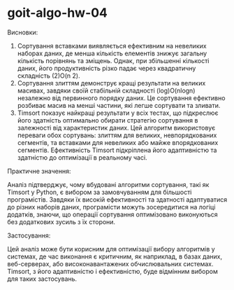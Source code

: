 # goit-algo-hw-04

Висновки:

1. Сортування вставками виявляється ефективним на невеликих наборах даних, де менша кількість елементів знижує загальну кількість порівнянь та зміщень. Однак, при збільшенні кількості даних, його продуктивність різко падає через квадратичну складність (2)O(n 2).
2. Сортування злиттям демонструє кращі результати на великих масивах, завдяки своїй стабільній складності (log)O(nlogn) незалежно від первинного порядку даних. Це сортування ефективно розбиває масив на менші частини, які легше сортувати та зливати.
3. Timsort показує найкращі результати у всіх тестах, що підкреслює його здатність оптимально обирати стратегію сортування в залежності від характеристик даних. Цей алгоритм використовує переваги обох сортувань: злиттям для великих, невпорядкованих сегментів, та вставками для невеликих або майже впорядкованих сегментів. Ефективність Timsort підкріплена його адаптивністю та здатністю до оптимізації в реальному часі.

Практичне значення:

Aналіз підтверджує, чому вбудовані алгоритми сортування, такі як Timsort у Python, є вибором за замовчуванням для більшості програмістів. Завдяки їх високій ефективності та здатності адаптуватися до різних наборів даних, програмісти можуть зосередитися на логіці додатків, знаючи, що операції сортування оптимізовано виконуються без додаткових зусиль з їх сторони.

Застосування:

Цей аналіз може бути корисним для оптимізації вибору алгоритмів у системах, де час виконання є критичним, як наприклад, в базах даних, веб-серверах, або високонавантажених обчислювальних системах. Timsort, з його адаптивністю і ефективністю, буде відмінним вибором для таких застосувань.